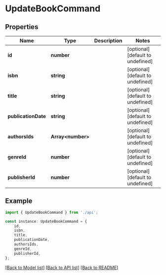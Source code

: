 # UpdateBookCommand


## Properties

Name | Type | Description | Notes
------------ | ------------- | ------------- | -------------
**id** | **number** |  | [optional] [default to undefined]
**isbn** | **string** |  | [optional] [default to undefined]
**title** | **string** |  | [optional] [default to undefined]
**publicationDate** | **string** |  | [optional] [default to undefined]
**authorsIds** | **Array&lt;number&gt;** |  | [optional] [default to undefined]
**genreId** | **number** |  | [optional] [default to undefined]
**publisherId** | **number** |  | [optional] [default to undefined]

## Example

```typescript
import { UpdateBookCommand } from './api';

const instance: UpdateBookCommand = {
    id,
    isbn,
    title,
    publicationDate,
    authorsIds,
    genreId,
    publisherId,
};
```

[[Back to Model list]](../README.md#documentation-for-models) [[Back to API list]](../README.md#documentation-for-api-endpoints) [[Back to README]](../README.md)
